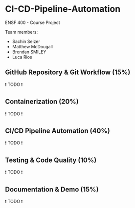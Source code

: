 # CI-CD-Pipeline-Automation
ENSF 400 - Course Project

Team members:
- Sachin Seizer
- Matthew McDougall 
- Brendan SMILEY
- Luca Rios

## GitHub Repository & Git Workflow (15%)
❗ TODO ❗ 
## Containerization (20%)
❗ TODO ❗ 
## CI/CD Pipeline Automation (40%)
❗ TODO ❗ 
## Testing & Code Quality (10%)
❗ TODO ❗ 
## Documentation & Demo (15%)
❗ TODO ❗ 
